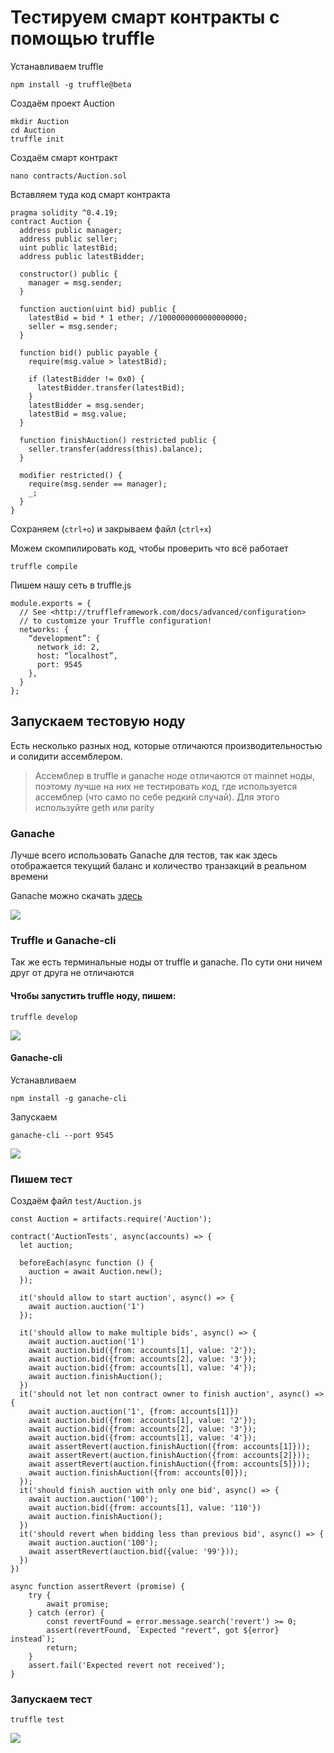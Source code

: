 # Тестируем смарт контракты с помощью truffle

Устанавливаем truffle

```
npm install -g truffle@beta
```

Создаём проект Auction

```
mkdir Auction
cd Auction
truffle init
```

Создаём смарт контракт

```
nano contracts/Auction.sol
```

Вставляем туда код смарт контракта

```
pragma solidity ^0.4.19;
contract Auction {
  address public manager;
  address public seller;
  uint public latestBid;
  address public latestBidder;
 
  constructor() public {
    manager = msg.sender;
  }
 
  function auction(uint bid) public {
    latestBid = bid * 1 ether; //1000000000000000000;
    seller = msg.sender;
  }
 
  function bid() public payable {
    require(msg.value > latestBid);
 
    if (latestBidder != 0x0) {
      latestBidder.transfer(latestBid);
    }
    latestBidder = msg.sender;
    latestBid = msg.value;
  }
 
  function finishAuction() restricted public {
    seller.transfer(address(this).balance);
  }
 
  modifier restricted() {
    require(msg.sender == manager);
    _;
  }
}
```

Сохраняем (`ctrl+o`) и закрываем файл (`ctrl+x`)

Можем скомпилировать код, чтобы проверить что всё работает

```
truffle compile
```

Пишем нашу сеть в truffle.js

```
module.exports = {
  // See <http://truffleframework.com/docs/advanced/configuration>
  // to customize your Truffle configuration!
  networks: {
    “development”: {
      network_id: 2,
      host: “localhost”,
      port: 9545
    },
  }
};
```

## Запускаем тестовую ноду
Есть несколько разных нод, которые отличаются производительностью и солидити ассемблером. 

> Ассемблер в truffle и ganache ноде отличаются от mainnet ноды, поэтому лучше на них не тестировать код, где используется ассемблер (что само по себе редкий случай). Для этого используйте geth или parity

### Ganache

Лучше всего использовать Ganache для тестов, так как здесь отображается текущий баланс и количество транзакций в реальном времени

Ganache можно скачать [здесь](http://truffleframework.com/ganache/)

![](Resources/Ganache.png)

### Truffle и Ganache-cli

Так же есть терминальные ноды от truffle и ganache. По сути они ничем друг от друга не отличаются

#### Чтобы запустить truffle ноду, пишем:

```
truffle develop
```

![](Resources/TruffleDevelop.png)

#### Ganache-cli

Устанавливаем

```
npm install -g ganache-cli
```

Запускаем

```
ganache-cli --port 9545
```

![](Resources/GanacheCli.png)


### Пишем тест

Создаём файл `test/Auction.js`

```
const Auction = artifacts.require('Auction');

contract('AuctionTests', async(accounts) => {
  let auction;

  beforeEach(async function () {
    auction = await Auction.new();
  });

  it('should allow to start auction', async() => {
    await auction.auction('1')
  });

  it('should allow to make multiple bids', async() => {
    await auction.auction('1')
    await auction.bid({from: accounts[1], value: '2'});
    await auction.bid({from: accounts[2], value: '3'});
    await auction.bid({from: accounts[1], value: '4'});
    await auction.finishAuction();
  })
  it('should not let non contract owner to finish auction', async() => {
    await auction.auction('1', {from: accounts[1]})
    await auction.bid({from: accounts[1], value: '2'});
    await auction.bid({from: accounts[2], value: '3'});
    await auction.bid({from: accounts[1], value: '4'});
    await assertRevert(auction.finishAuction({from: accounts[1]}));
    await assertRevert(auction.finishAuction({from: accounts[2]}));
    await assertRevert(auction.finishAuction({from: accounts[5]}));
    await auction.finishAuction({from: accounts[0]});
  });
  it('should finish auction with only one bid', async() => {
    await auction.auction('100');
    await auction.bid({from: accounts[1], value: '110'})
    await auction.finishAuction();
  })
  it('should revert when bidding less than previous bid', async() => {
    await auction.auction('100');
    await assertRevert(auction.bid({value: '99'}));
  })
})

async function assertRevert (promise) {
    try {
        await promise;
    } catch (error) {
        const revertFound = error.message.search('revert') >= 0;
        assert(revertFound, `Expected "revert", got ${error} instead`);
        return;
    }
    assert.fail('Expected revert not received');
}
```

### Запускаем тест

```
truffle test
```

![](Resources/TruffleTest.png)
